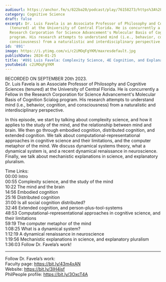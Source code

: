 ```yaml
---
audiourl: https://anchor.fm/s/822ba20/podcast/play/76158273/https%3A%2F%2Fd3ctxlq1ktw2nl.cloudfront.net%2Fstaging%2F2023-8-20%2F6398b9a3-6639-9b80-f628-a059fb89288b.m4a
category: Cognitive Science
draft: false
excerpt: Dr. Luis Favela is an Associate Professor of Philosophy and Cognitive Sciences
  (tenured) at the University of Central Florida. He is concurrently a Fellow in the
  Research Corporation for Science Advancement's Molecular Basis of Cognition Scialog
  program. His research attempts to understand mind (i.e., behavior, cognition, and
  consciousness) from a naturalistic and interdisciplinary perspective.
id: '891'
image: https://i.ytimg.com/vi/c2iMOqFgYKM/maxresdefault.jpg
publishDate: 2024-01-25
title: '#891 Luis Favela: Complexity Science, 4E Cognition, and Explanatory Pluralism'
youtubeid: c2iMOqFgYKM
---
```

<div class="timelinks">

RECORDED ON SEPTEMBER 20th 2023.  
Dr. Luis Favela is an Associate Professor of Philosophy and Cognitive Sciences (tenured) at the University of Central Florida. He is concurrently a Fellow in the Research Corporation for Science Advancement's Molecular Basis of Cognition Scialog program. His research attempts to understand mind (i.e., behavior, cognition, and consciousness) from a naturalistic and interdisciplinary perspective.

In this episode, we start by talking about complexity science, and how it applies to the study of the mind, and the relationship between mind and brain. We then go through embodied cognition, distributed cognition, and extended cognition. We talk about computational-representational approaches in cognitive science and their limitations, and the computer metaphor of the mind. We discuss dynamical systems theory, what a dynamical system is, and a recent dynamical renaissance in neuroscience. Finally, we talk about mechanistic explanations in science, and explanatory pluralism.

Time Links:  
<time>00:00</time> Intro  
<time>00:55</time> Complexity science, and the study of the mind  
<time>10:22</time> The mind and the brain  
<time>14:56</time> Embodied cognition  
<time>25:16</time> Distributed cognition  
<time>31:00</time> Is all social cognition distributed?  
<time>32:46</time> Extended cognition, and person-plus-tool-systems  
<time>48:53</time> Computational-representational approaches in cognitive science, and their limitations  
<time>59:19</time> The computer metaphor of the mind  
<time>1:08:25</time> What is a dynamical system?  
<time>1:12:19</time> A dynamical renaissance in neuroscience  
<time>1:19:56</time> Mechanistic explanations in science, and explanatory pluralism  
<time>1:36:03</time> Follow Dr. Favela’s work!

---

Follow Dr. Favela’s work:  
Faculty page: https://bit.ly/43m4xAN  
Website: https://bit.ly/3IH4isf  
PhilPeople profile: https://bit.ly/3OxcT4A
</div>

